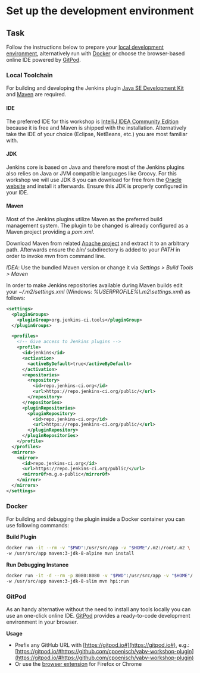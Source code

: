 # Set up the development environment

## Task
Follow the instructions below to prepare your [local development environment](#local-toolchain), alternatively run with [Docker](#docker) or choose the browser-based online IDE powered by [GitPod](#gitpod).

### Local Toolchain
For building and developing the Jenkins plugin [Java SE Development Kit](#jdk) and [Maven](#maven) are required.

#### IDE
The preferred IDE for this workshop is [IntelliJ IDEA Community Edition](https://www.jetbrains.com/idea) because it is free and Maven is shipped with the installation. Alternatively take the IDE of your choice (Eclipse, NetBeans, etc.) you are most familiar with.

#### JDK
Jenkins core is based on Java and therefore most of the Jenkins plugins also relies on Java or JVM compatible languages like Groovy. For this workshop we will use JDK 8 you can download for free from the [Oracle website](http://www.oracle.com/technetwork/java/javase/downloads/) and install it afterwards. Ensure this JDK is properly configured in your IDE.

#### Maven
Most of the Jenkins plugins utilize Maven as the preferred build management system. The plugin to be changed is already configured as a Maven project providing a _pom.xml_.

Download Maven from related [Apache project](https://maven.apache.org/download.cgi) and extract it to an arbitrary path. Afterwards ensure the _bin/_ subdirectory is added to your _PATH_ in order to invoke _mvn_ from command line.

_IDEA_: Use the bundled Maven version or change it via _Settings > Build Tools > Maven_

In order to make Jenkins repositories available during Maven builds edit your _~/.m2/settings.xml_ (Windows: _%USERPROFILE%\\.m2\\settings.xml_) as follows:

```xml
<settings>
  <pluginGroups>
    <pluginGroup>org.jenkins-ci.tools</pluginGroup>
  </pluginGroups>

  <profiles>
    <!-- Give access to Jenkins plugins -->
    <profile>
      <id>jenkins</id>
      <activation>
        <activeByDefault>true</activeByDefault>
      </activation>
      <repositories>
        <repository>
          <id>repo.jenkins-ci.org</id>
          <url>https://repo.jenkins-ci.org/public/</url>
        </repository>
      </repositories>
      <pluginRepositories>
        <pluginRepository>
          <id>repo.jenkins-ci.org</id>
          <url>https://repo.jenkins-ci.org/public/</url>
        </pluginRepository>
      </pluginRepositories>
    </profile>
  </profiles>
  <mirrors>
    <mirror>
      <id>repo.jenkins-ci.org</id>
      <url>https://repo.jenkins-ci.org/public/</url>
      <mirrorOf>m.g.o-public</mirrorOf>
    </mirror>
  </mirrors>
</settings>
```

### Docker

For building and debugging the plugin inside a Docker container you can use following commands:

**Build Plugin**
```bash
docker run -it --rm -v "$PWD":/usr/src/app -v "$HOME"/.m2:/root/.m2 \
-w /usr/src/app maven:3-jdk-8-alpine mvn install
```

**Run Debugging Instance**
```bash
docker run -it -d --rm -p 8080:8080 -v "$PWD":/usr/src/app -v "$HOME"/.m2:/root/.m2 \
-w /usr/src/app maven:3-jdk-8-slim mvn hpi:run
```
<!-- docker run -it --rm -v `pwd`:/usr/src/app -v /c/Users/ChristianPoe/.m2:/root/.m2 -w /usr/src/app maven:3-jdk-8-alpine mvn install -->
<!-- docker run -it -d --rm -p 8080:8080 -v `pwd`:/usr/src/app -v /c/Users/ChristianPoe/.m2:/root/.m2 -w /usr/src/app -e "MAVEN_OPTS=-Djava.awt.headless=true" maven:3-jdk-8-alpine mvn hpi:run -->

### GitPod

As an handy alternative without the need to install any tools locally you can use an one-click online IDE.
[GitPod](https://gitpod.io/) provides a ready-to-code development environment in your browser.

**Usage**
- Prefix any GitHub URL with [https://gitpod.io#](https://gitpod.io#), e.g.: \
[https://gitpod.io/#https://github.com/cpoenisch/yabv-workshop-plugin](https://gitpod.io/#https://github.com/cpoenisch/yabv-workshop-plugin)
- Or use the [browser extension](https://docs.gitpod.io/20_Browser_Extension.html) for Firefox or Chrome
